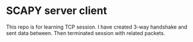 # SCAPY server client
This repo is for learning TCP session. 
I have created 3-way handshake and sent data between. Then terminated session with related packets.
